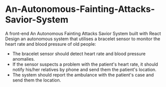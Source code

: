 # An-Autonomous-Fainting-Attacks-Savior-System
A front-end An Autonomous Fainting Attacks Savior System built with React 
Design an autonomous system that utilises a bracelet sensor to monitor the heart rate and blood pressure of old people:
- The bracelet sensor should detect heart rate and blood pressure anomalies.
- If the sensor suspects a problem with the patient's heart rate, it should notify his/her relatives by phone and send 
them the patient's location.
- The system should report the ambulance with the patient's case and send them the location.
